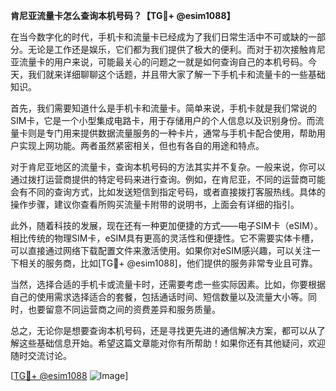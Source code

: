 **肯尼亚流量卡怎么查询本机号码？【TG💪+ @esim1088】**

在当今数字化的时代，手机卡和流量卡已经成为了我们日常生活中不可或缺的一部分。无论是工作还是娱乐，它们都为我们提供了极大的便利。而对于初次接触肯尼亚流量卡的用户来说，可能最关心的问题之一就是如何查询自己的本机号码。今天，我们就来详细聊聊这个话题，并且带大家了解一下手机卡和流量卡的一些基础知识。

首先，我们需要知道什么是手机卡和流量卡。简单来说，手机卡就是我们常说的SIM卡，它是一个小型集成电路卡，用于存储用户的个人信息以及识别身份。而流量卡则是专门用来提供数据流量服务的一种卡片，通常与手机卡配合使用，帮助用户实现上网功能。两者虽然紧密相关，但也有各自的用途和特点。

对于肯尼亚地区的流量卡，查询本机号码的方法其实并不复杂。一般来说，你可以通过拨打运营商提供的特定号码来进行查询。例如，在肯尼亚，不同的运营商可能会有不同的查询方式，比如发送短信到指定号码，或者直接拨打客服热线。具体的操作步骤，建议你查看所购买流量卡附带的说明书，上面会有详细的指引。

此外，随着科技的发展，现在还有一种更加便捷的方式——电子SIM卡（eSIM）。相比传统的物理SIM卡，eSIM具有更高的灵活性和便捷性。它不需要实体卡槽，可以直接通过网络下载配置文件来激活使用。如果你对eSIM感兴趣，可以关注一下相关的服务商，比如[TG💪+ @esim1088]，他们提供的服务非常专业且可靠。

当然，选择合适的手机卡或流量卡时，还需要考虑一些实际因素。比如，你要根据自己的使用需求选择适合的套餐，包括通话时间、短信数量以及流量大小等。同时，也要留意不同运营商之间的资费差异和服务质量。

总之，无论你是想要查询本机号码，还是寻找更先进的通信解决方案，都可以从了解这些基础信息开始。希望这篇文章能对你有所帮助！如果你还有其他疑问，欢迎随时交流讨论。

[[TG💪+ @esim1088](https://t.me/s/esim1088) ![Image](https://i.postimg.cc/4NQfJmqS/Snipaste-2025-05-13-00-14-12.png)]